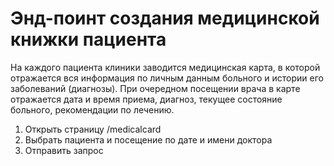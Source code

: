 # Энд-поинт создания медицинской книжки пациента

На каждого пациента клиники заводится медицинская карта, в которой отражается вся
информация по личным данным больного и истории его заболеваний (диагнозы). При
очередном посещении врача в карте отражается дата и время приема, диагноз, текущее
состояние больного, рекомендации по лечению.

1. Открыть страницу /medicalcard
2. Выбрать пациента и посещение по дате и имени доктора
3. Отправить запрос

